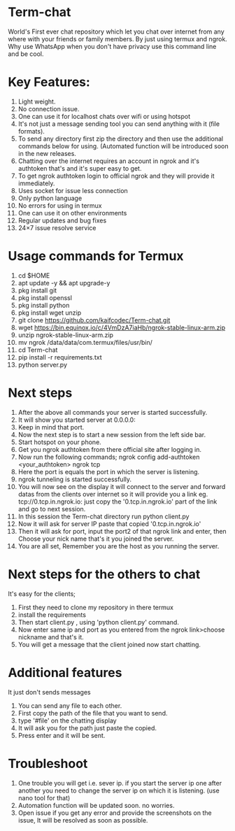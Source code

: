 # Term-chat
World's First ever chat repository which let you chat over internet from any where with your friends or family members. By just using termux and ngrok.
Why use WhatsApp when you don't have privacy use this command line and be cool.

# Key Features:
1. Light weight.
2. No connection issue.
3. One can use it for localhost chats over wifi or using hotspot
4. It's not just a message sending tool you can send anything with it (file formats).
5. To send any directory first zip the directory and then use the additional commands below for using. (Automated function will be introduced soon in the new releases.
6. Chatting over the internet requires an account in ngrok and it's authtoken that's and it's super easy to get.
7. To get ngrok authtoken login to official ngrok and they will provide it immediately.
8. Uses socket for issue less connection
9. Only python language
10. No errors for using in termux
11. One can use it on other environments
12. Regular updates and bug fixes
13. 24×7 issue resolve service

# Usage commands for Termux
1. cd $HOME
2. apt update -y && apt upgrade-y
3. pkg install git
4. pkg install openssl
5. pkg install python
6. pkg install wget unzip
7. git clone https://github.com/kaifcodec/Term-chat.git
8. wget https://bin.equinox.io/c/4VmDzA7iaHb/ngrok-stable-linux-arm.zip
9. unzip ngrok-stable-linux-arm.zip
10. mv ngrok /data/data/com.termux/files/usr/bin/
11. cd Term-chat 
12. pip install -r requirements.txt
13. python server.py

# Next steps
1. After the above all commands your server is started successfully.
2. It will show you started server at 0.0.0.0:<port>
3. Keep in mind that port.
4. Now the next step is to start a new session from the left side bar.
5. Start hotspot on your phone.
6. Get you ngrok authtoken from there official site after logging in.
7. Now run the following commands;
ngrok config add-authtoken <your_authtoken>
ngrok tcp <port>
8. Here the port is equals the port in which the server is listening.
9. ngrok tunneling is started successfully.
10. You will now see on the display it will connect to the server and forward datas from the clients over internet so it will provide you a link eg. tcp://0.tcp.in.ngrok.io:<port2> just copy the '0.tcp.in.ngrok.io' part of the link and go to next session.
11. In this session the Term-chat directory run
python client.py
12. Now it will ask for server IP paste that copied '0.tcp.in.ngrok.io'
13. Then it will ask for port, input the port2 of that ngrok link and enter, then Choose your nick name that's it you joined the server.
14. You are all set, Remember you are the host as you running the server.

# Next steps for the others to chat
It's easy for the clients;
1. First they need to clone my repository in there termux
2. install the requirements
3. Then start client.py , using 'python client.py' command.
4. Now enter same ip and port as you entered from the ngrok link>choose nickname and that's it.
5. You will get a message that the client joined now start chatting.

# Additional features
 It just don't sends messages
1. You can send any file to each other.
2. First copy the path of the file that you want to send.
3. type '#file' on the chatting display
4. It will ask you for the path just paste the copied.
5. Press enter and it will be sent.


# Troubleshoot
1. One trouble you will get i.e. sever ip. if you start the server ip one after another you need to change the server ip on which it is listening. (use nano tool for that)
2. Automation function will be updated soon. no worries.
3. Open issue if you get any error and provide the screenshots on the issue, It will be resolved as soon as possible.




